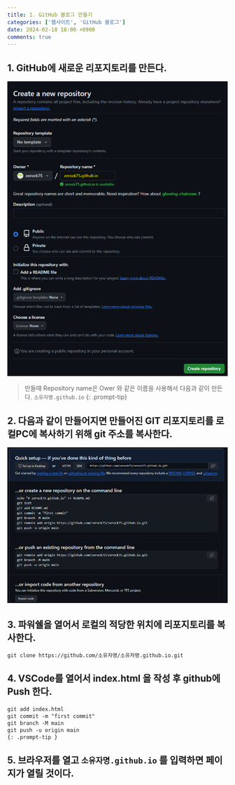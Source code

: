 ```yaml
---
title: 1. GitHub 블로그 만들기
categories: ['웹사이트', 'GitHub 블로그']
date: 2024-02-18 18:00 +0900
comments: true
---
```


## 1. GitHub에 새로운 리포지토리를 만든다.
![새 리포지토리 생성](/imgs/websites/github-blog/01/01.png)
> 만들때 Repository name은 Ower 와 같은 이름을 사용해서 다음과 같이 만든다. `소유자명.github.io`
{: .prompt-tip}


## 2. 다음과 같이 만들어지면 만들어진 GIT 리포지토리를 로컬PC에 복사하기 위해 git 주소를 복사한다.
![리포지토리 로컬에 저장](/imgs/websites/github-blog/01/02.png)


## 3. 파워쉘을 열어서 로컬의 적당한 위치에 리포지토리를 복사한다.
```terminal
git clone https://github.com/소유자명/소유자명.github.io.git
```

## 4. VSCode를 열어서 index.html 을 작성 후 github에 Push 한다.
```terminal
git add index.html   
git commit -m "first commit"   
git branch -M main
git push -u origin main
{: .prompt-tip }
```
## 5. 브라우저를 열고 `소유자명.github.io`  를 입력하면 페이지가 열릴 것이다.

